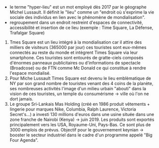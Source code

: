 - le terme "hyper-lieu" est un mot employé dès 2017 par le géographe Michel Lussault. Il définit le "lieu" comme un "endroit où s'exprime la vie sociale des individus en lien avec le phénomène de mondialisation".
- regroupement dans un endroit restreint d'espaces de connectivité, accessibilité et insertion de ce lieu (exemple : Time Square, La Défense, Trafalgar Square)
1. Tmes Square est un lieu intégré à la mondialisation car il attire des milliers de visiteurs (365000 par jour) ces touristes sont eux-mêmes connectés au reste du monde et intègrent Times Square via leur smartphone. Ces touristes sont entourés de gratte-ciels composés d'énormes panneaux publicitaires ou d'informations de spectacle (Broadcose) ou de FTN comme Mc Donald ce qui constitue à rendre l'espace mondialisé.
2. Pour Miche Lussault Times Square est devenu le lieu emblèmatique de NY par son grand nombre de touristes venant des 4 coins de la planète, ses nombreuses activités l'image d'un milieu urbain "abouti" dans la vision de ces touristes, un temple du consumérisme -> ville où l'on ne dort jamais.
3. Le groupe Sri-Lankais Mas Holding (créé en 1986 produit vêtements + lingerie pour marques Nike, Columbia, Ralph Laurence, Victoria Secret's...) a investi 130 millions d'euros dans une usine située dans une zone franche de Nairobi (Kenya) -> juin 2019. Les produits sont exportés principalement vers les USA, Royaume-Uni, Pays-Bas. Ce sont plus de 3000 emplois de prévus. Objectif pour le gouvernement keynian -> booster le secteur industriel dans le cadre d'un programme appelé "Big Four Agenda".